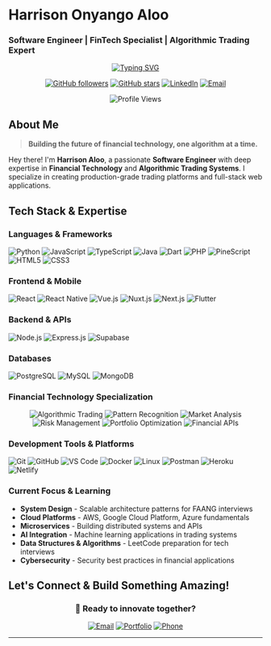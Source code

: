 # Harrison Onyango Aloo 
### Software Engineer | FinTech Specialist | Algorithmic Trading Expert

<div align="center">
  
  [![Typing SVG](https://readme-typing-svg.herokuapp.com?font=Fira+Code&pause=1000&width=435&lines=Full-Stack+Developer;Algorithmic+Trading+Expert;Financial+Technology+Specialist;Open+Source+Contributor)](https://git.io/typing-svg)
  
  [![GitHub followers](https://img.shields.io/github/followers/Flopchamp?style=social)](https://github.com/Flopchamp)
  [![GitHub stars](https://img.shields.io/github/stars/Flopchamp?style=social)](https://github.com/Flopchamp)
  [![LinkedIn](https://img.shields.io/badge/LinkedIn-harrisonaloo-0077B5?style=for-the-badge&logo=linkedin&logoColor=white)](https://linkedin.com/in/harrisonaloo)
  [![Email](https://img.shields.io/badge/Email-alooharrison7%40gmail.com-D14836?style=for-the-badge&logo=gmail&logoColor=white)](mailto:alooharrison7@gmail.com)
  
  ![Profile Views](https://komarev.com/ghpvc/?username=Flopchamp&color=brightgreen&style=for-the-badge)
  
</div>

##  About Me

> **Building the future of financial technology, one algorithm at a time.**

Hey there! I'm **Harrison Aloo**, a passionate **Software Engineer** with deep expertise in **Financial Technology** and **Algorithmic Trading Systems**. I specialize in creating production-grade trading platforms and full-stack web applications.




##  Tech Stack & Expertise

### **Languages & Frameworks**
![Python](https://img.shields.io/badge/Python-3776AB?style=for-the-badge&logo=python&logoColor=white)
![JavaScript](https://img.shields.io/badge/JavaScript-F7DF1E?style=for-the-badge&logo=javascript&logoColor=black)
![TypeScript](https://img.shields.io/badge/TypeScript-3178C6?style=for-the-badge&logo=typescript&logoColor=white)
![Java](https://img.shields.io/badge/Java-ED8B00?style=for-the-badge&logo=openjdk&logoColor=white)
![Dart](https://img.shields.io/badge/Dart-0175C2?style=for-the-badge&logo=dart&logoColor=white)
![PHP](https://img.shields.io/badge/PHP-777BB4?style=for-the-badge&logo=php&logoColor=white)
![PineScript](https://img.shields.io/badge/PineScript-2962FF?style=for-the-badge&logo=tradingview&logoColor=white)
![HTML5](https://img.shields.io/badge/HTML5-E34F26?style=for-the-badge&logo=html5&logoColor=white)
![CSS3](https://img.shields.io/badge/CSS3-1572B6?style=for-the-badge&logo=css3&logoColor=white)

### **Frontend & Mobile**
![React](https://img.shields.io/badge/React-61DAFB?style=for-the-badge&logo=react&logoColor=black)
![React Native](https://img.shields.io/badge/React_Native-20232A?style=for-the-badge&logo=react&logoColor=61DAFB)
![Vue.js](https://img.shields.io/badge/Vue.js-35495E?style=for-the-badge&logo=vue.js&logoColor=4FC08D)
![Nuxt.js](https://img.shields.io/badge/Nuxt.js-00C58E?style=for-the-badge&logo=nuxt.js&logoColor=white)
![Next.js](https://img.shields.io/badge/Next.js-000000?style=for-the-badge&logo=next.js&logoColor=white)
![Flutter](https://img.shields.io/badge/Flutter-02569B?style=for-the-badge&logo=flutter&logoColor=white)

### **Backend & APIs**
![Node.js](https://img.shields.io/badge/Node.js-339933?style=for-the-badge&logo=node.js&logoColor=white)
![Express.js](https://img.shields.io/badge/Express.js-000000?style=for-the-badge&logo=express&logoColor=white)
![Supabase](https://img.shields.io/badge/Supabase-181818?style=for-the-badge&logo=supabase&logoColor=white)

### **Databases**
![PostgreSQL](https://img.shields.io/badge/PostgreSQL-316192?style=for-the-badge&logo=postgresql&logoColor=white)
![MySQL](https://img.shields.io/badge/MySQL-4479A1?style=for-the-badge&logo=mysql&logoColor=white)
![MongoDB](https://img.shields.io/badge/MongoDB-4EA94B?style=for-the-badge&logo=mongodb&logoColor=white)

###  **Financial Technology Specialization**
<div align="center">

![Algorithmic Trading](https://img.shields.io/badge/Algorithmic%20Trading-Expert-FF6B6B?style=for-the-badge&labelColor=2C3E50)
![Pattern Recognition](https://img.shields.io/badge/Pattern%20Recognition-85%25%20Accuracy-4ECDC4?style=for-the-badge&labelColor=2C3E50)
![Market Analysis](https://img.shields.io/badge/Market%20Analysis-Real%20Time-45B7D1?style=for-the-badge&labelColor=2C3E50)
![Risk Management](https://img.shields.io/badge/Risk%20Management-Advanced-96CEB4?style=for-the-badge&labelColor=2C3E50)
![Portfolio Optimization](https://img.shields.io/badge/Portfolio%20Optimization-Automated-FECA57?style=for-the-badge&labelColor=2C3E50)
![Financial APIs](https://img.shields.io/badge/Financial%20APIs-Integration-FF9FF3?style=for-the-badge&labelColor=2C3E50)

</div>

###  **Development Tools & Platforms**

![Git](https://img.shields.io/badge/Git-F05032?style=for-the-badge&logo=git&logoColor=white)
![GitHub](https://img.shields.io/badge/GitHub-181717?style=for-the-badge&logo=github&logoColor=white)
![VS Code](https://img.shields.io/badge/VS%20Code-007ACC?style=for-the-badge&logo=visual-studio-code&logoColor=white)
![Docker](https://img.shields.io/badge/Docker-2496ED?style=for-the-badge&logo=docker&logoColor=white)
![Linux](https://img.shields.io/badge/Linux-FCC624?style=for-the-badge&logo=linux&logoColor=black)
![Postman](https://img.shields.io/badge/Postman-FF6C37?style=for-the-badge&logo=postman&logoColor=white)
![Heroku](https://img.shields.io/badge/Heroku-430098?style=for-the-badge&logo=heroku&logoColor=white)
![Netlify](https://img.shields.io/badge/Netlify-00C7B7?style=for-the-badge&logo=netlify&logoColor=white)

###  **Current Focus & Learning**
-  **System Design** - Scalable architecture patterns for FAANG interviews
-  **Cloud Platforms** - AWS, Google Cloud Platform, Azure fundamentals
-  **Microservices** - Building distributed systems and APIs
-  **AI Integration** - Machine learning applications in trading systems
-  **Data Structures & Algorithms** - LeetCode preparation for tech interviews
-  **Cybersecurity** - Security best practices in financial applications


##  Let's Connect & Build Something Amazing!

<div align="center">

### 🤝 **Ready to innovate together?**

[![Email](https://img.shields.io/badge/📧%20Email-alooharrison7%40gmail.com-D14836?style=for-the-badge&logo=gmail&logoColor=white)](mailto:alooharrison7@gmail.com)
[![Portfolio](https://img.shields.io/badge/🌐%20Portfolio-Visit%20My%20Website-4285F4?style=for-the-badge)](https://your-portfolio-link.com)
[![Phone](https://img.shields.io/badge/📱%20Phone-%2B254%20769%20719%20322-25D366?style=for-the-badge&logo=whatsapp&logoColor=white)](tel:+254769719322)

</div>

---


